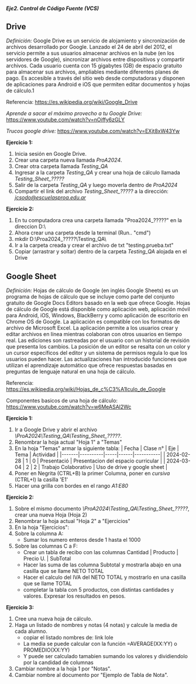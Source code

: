 #### _Eje2. Control de Código Fuente (VCS)_

## Drive
_Definición:_ Google Drive es un servicio de alojamiento y sincronización de archivos desarrollado por Google. Lanzado el 24 de abril del 2012, el servicio permite a sus usuarios almacenar archivos en la nube (en los servidores de Google), sincronizar archivos entre dispositivos y compartir archivos. Cada usuario cuenta con 15 gigabytes (GB) de espacio gratuito para almacenar sus archivos, ampliables mediante diferentes planes de pago. Es accesible a través del sitio web desde computadoras y disponen de aplicaciones para Android e iOS que permiten editar documentos y hojas de cálculo.1​

Referencia: https://es.wikipedia.org/wiki/Google_Drive

_Aprende a sacar el máximo provecho a tu Google Drive:_ https://www.youtube.com/watch?v=nOiffy6zGLY

_Trucos google drive:_ https://www.youtube.com/watch?v=EXjt8xW43Yw

**Ejercicio 1:**	
  1. Inicia sesión en Google Drive.
  2. Crear una carpeta nueva llamada *ProA2024*.
  3. Crear otra carpeta llamada *Testing_QA*
  4. Ingresar a la carpeta *Testing_QA*  y crear una hoja de cálculo llamada *Testing_Sheet_?????*
  5. Salir de la carpeta *Testing_QA* y luego moverla dentro de *ProA2024*
  6. Compartir el link del archivo *Testing_Sheet_?????* a la dirección: *jcsodo@escuelasproa.edu.ar*

**Ejercicio 2:**
  1. En tu computadora crea una carpeta llamada "Proa2024_?????" en la direccion D:\
  2. Ahora crear una carpeta desde la terminal (Run.. "cmd")
  3. mkdir D:\Proa2024_?????\Testing_QA\
  4. Ir a la carpeta creada y crear el archivo de txt "testing.prueba.txt"
  5. Copiar (arrastrar y soltar) dentro de la carpeta *Testing_QA* alojada en el Drive
     
## Google Sheet

_Definición:_ Hojas de cálculo de Google (en inglés Google Sheets) es un programa de hojas de cálculo que se incluye como parte del conjunto gratuito de Google Docs Editors basado en la web que ofrece Google. Hojas de cálculo de Google está disponible como aplicación web, aplicación móvil para Android, iOS, Windows, BlackBerry y como aplicación de escritorio en Chrome OS de Google. La aplicación es compatible con los formatos de archivo de Microsoft Excel. La aplicación permite a los usuarios crear y editar archivos en línea mientras colaboran con otros usuarios en tiempo real. Las ediciones son rastreadas por el usuario con un historial de revisión que presenta los cambios. La posición de un editor se resalta con un color y un cursor específicos del editor y un sistema de permisos regula lo que los usuarios pueden hacer. Las actualizaciones han introducido funciones que utilizan el aprendizaje automático que ofrece respuestas basadas en preguntas de lenguaje natural en una hoja de cálculo.

Referencia: https://es.wikipedia.org/wiki/Hojas_de_c%C3%A1lculo_de_Google

Componentes basicos de una hoja de cálculo: https://www.youtube.com/watch?v=w6MeASAl2Wc

**Ejercicio 1:** 
  1. Ir a Google Drive y abrir el archivo *\ProA2024\Testing_QA\Testing_Sheet_?????*.
  2. Renombrar la hoja actual "Hoja 1" a "Temas"
  3. En la hoja "Temas" armar la siguiente tabla:
     | Fecha | Clase n° | Eje | Tema | Actividad |
     |-------|----------|-----|------|-----------|
     | 2024-02-28 | 1 | 0 | Presentació | Presentacion del espacio curricular |
     | 2024-03-04 | 2 | 2 | Trabajo Colaborativo | Uso de drive y google sheet |
  4. Poner en Negrita (CTRL+B) la primer Columna, poner en _cursiva_ (CTRL+I) la casilla 'E1'
  5. Hacer una grilla con bordes en el rango _A1:E80_ 
     
 **Ejercicio 2:** 
  1. Sobre el mismo documento *\ProA2024\Testing_QA\Testing_Sheet_?????*, crear una nueva Hoja (Hoja 2)
  2. Renombrar la hoja actual "Hoja 2" a  "Ejercicios"
  3. En la hoja "Ejercicios":
  4. Sobre la columna A:
      * Sumar los numero enteros desde 1 hasta el 1000
  5. Sobre las columnas C a F:
      * Crear un tabla de recibo con las columnas Cantidad | Producto | Precio U. | SubTotal
      * Hacer las suma de las columna Subtotal y mostrarla abajo en una casilla que se llame NETO TOTAL
      * Hacer el calculo del IVA  del NETO TOTAL y mostrarlo en una casilla que se llame TOTAL
      * completar la tabla con 5 productos, con distintas cantidades y valores. Expresar los resultados en pesos.
 
 **Ejercicio 3:**  
1. Cree una nueva hoja de cálculo.
2. Haga un listado de nombres y notas (4 notas) y calcule la media de cada alumno.
    * copiar el listado nombres de: link lole
    * La media se puede calcular con la función =AVERAGE(XX:YY) o PROMEDIO(XX:YY) 
    * Y puede ser calculado tamabien sumando los valores y dividiendolo por la candidad de columnas  
3. Cambiar nombre a la hoja 1 por "Notas".
4. Cambiar nombre al documento por "Ejemplo de Tabla de Nota".  

